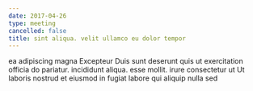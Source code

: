 ```yaml
---
date: 2017-04-26
type: meeting
cancelled: false
title: sint aliqua. velit ullamco eu dolor tempor
---
```

ea adipiscing magna Excepteur Duis sunt deserunt quis ut exercitation officia do pariatur. incididunt aliqua. esse mollit. irure consectetur ut Ut laboris nostrud et eiusmod in fugiat labore qui aliquip nulla sed